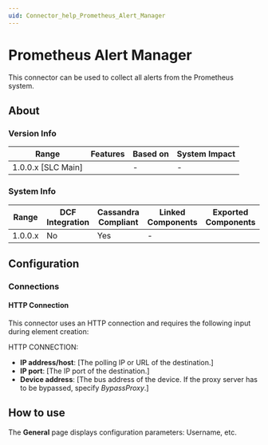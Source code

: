 ```yaml
---
uid: Connector_help_Prometheus_Alert_Manager
---
```


# Prometheus Alert Manager

This connector can be used to collect all alerts from the Prometheus system.

## About

### Version Info

|Range  |Features  |Based on  |System Impact  |
|---------|---------|---------|---------|
|1.0.0.x [SLC Main]     |      |-         |-         |

### System Info

|Range  |DCF Integration  |Cassandra Compliant  |Linked Components  |Exported Components   |
|---------|---------|---------|---------|---------|
|1.0.0.x    |No       |Yes         |-         |   |

## Configuration

### Connections

#### HTTP Connection

This connector uses an HTTP connection and requires the following input during element creation:

HTTP CONNECTION:

  - **IP address/host**: [The polling IP or URL of the destination.]
  - **IP port**: [The IP port of the destination.]
  - **Device address**: [The bus address of the device. If the proxy server has to be bypassed, specify *BypassProxy*.]

## How to use

The **General** page displays configuration parameters: Username, etc.